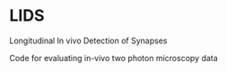 # LIDS 
Longitudinal In vivo Detection of Synapses

Code for evaluating in-vivo two photon microscopy data
